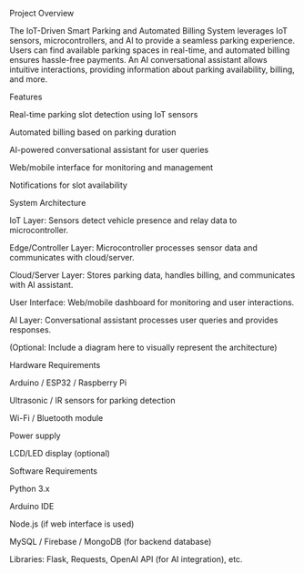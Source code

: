 Project Overview

The IoT-Driven Smart Parking and Automated Billing System leverages IoT sensors, microcontrollers, and AI to provide a seamless parking experience. Users can find available parking spaces in real-time, and automated billing ensures hassle-free payments. An AI conversational assistant allows intuitive interactions, providing information about parking availability, billing, and more.

Features

Real-time parking slot detection using IoT sensors

Automated billing based on parking duration

AI-powered conversational assistant for user queries

Web/mobile interface for monitoring and management

Notifications for slot availability

System Architecture

IoT Layer: Sensors detect vehicle presence and relay data to microcontroller.

Edge/Controller Layer: Microcontroller processes sensor data and communicates with cloud/server.

Cloud/Server Layer: Stores parking data, handles billing, and communicates with AI assistant.

User Interface: Web/mobile dashboard for monitoring and user interactions.

AI Layer: Conversational assistant processes user queries and provides responses.

(Optional: Include a diagram here to visually represent the architecture)

Hardware Requirements

Arduino / ESP32 / Raspberry Pi

Ultrasonic / IR sensors for parking detection

Wi-Fi / Bluetooth module

Power supply

LCD/LED display (optional)

Software Requirements

Python 3.x

Arduino IDE

Node.js (if web interface is used)

MySQL / Firebase / MongoDB (for backend database)

Libraries: Flask, Requests, OpenAI API (for AI integration), etc.